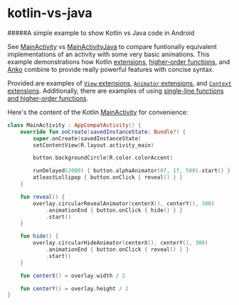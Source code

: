 # kotlin-vs-java
#####A simple example to show Kotlin vs Java code in Android

See [MainActivity](app/src/main/kotlin/com/basecamp/kotlin/activities/MainActivity.kt) vs [MainActivityJava](app/src/main/java/com/basecamp/kotlin/activities/MainActivityJava.java) to compare funtionally equivalent implementations of an activity with some very basic animations. This example demonstrations how Kotlin [extensions](https://kotlinlang.org/docs/reference/extensions.html), [higher-order functions](https://kotlinlang.org/docs/reference/lambdas.html), and [Anko](https://github.com/Kotlin/anko/blob/master/doc/ADVANCED.md) combine to provide really powerful features with concise syntax.

Provided are examples of [`View` extensions](app/src/main/kotlin/com/basecamp/kotlin/extensions/ViewExtension.kt), [`Animator` extensions](app/src/main/kotlin/com/basecamp/kotlin/extensions/AnimatorExtension.kt), and [`Context` extensions](app/src/main/kotlin/com/basecamp/kotlin/extensions/ContextExtension.kt). Additionally, there are examples of using [single-line functions and higher-order functions](app/src/main/kotlin/com/basecamp/kotlin/helpers/AndroidHelper.kt).

Here's the content of the Kotlin [MainActivity](app/src/main/kotlin/com/basecamp/kotlin/activities/MainActivity.kt) for convenience:
```kotlin
class MainActivity : AppCompatActivity() {
    override fun onCreate(savedInstanceState: Bundle?) {
        super.onCreate(savedInstanceState)
        setContentView(R.layout.activity_main)

        button.backgroundCircle(R.color.colorAccent)

        runDelayed(2000) { button.alphaAnimator(0f, 1f, 500).start() }
        atleastLollipop { button.onClick { reveal() } }
    }

    fun reveal() {
        overlay.circularRevealAnimator(centerX(), centerY(), 300)
            .animationEnd { button.onClick { hide() } }
            .start()
    }

    fun hide() {
        overlay.circularHideAnimator(centerX(), centerY(), 300)
            .animationEnd { button.onClick { reveal() } }
            .start()
    }

    fun centerX() = overlay.width / 2

    fun centerY() = overlay.height / 2
}
```
